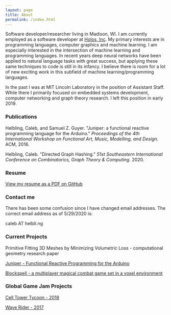 ```yaml
---
layout: page
title: About
permalink: /index.html
---
```


Software developer/researcher living in Madison, WI. I am currently employed as a software developer at [Holos, Inc](https://holos.io/). My primary interests are in programming languages, computer graphics and machine learning. I am especially interested in the intersection of machine learning and programming languages. In recent years deep neural networks have been applied to natural language tasks with great success, but applying these same techniques to code is still in its infancy. I believe there is room for a lot of new exciting work in this subfield of machine learning/programming languages.

In the past I was at MIT Lincoln Laboratory in the position of Assistant Staff. While there I primarily focused on embedded systems development, computer networking and graph theory research. I left this position in early 2019.

### Publications

Helbling, Caleb, and Samuel Z. Guyer. "Juniper: a functional reactive programming language for the Arduino." *Proceedings of the 4th International Workshop on Functional Art, Music, Modelling, and Design.* ACM, 2016.

Helbling, Caleb. "Directed Graph Hashing." *51st Southeastern International Conference on
 Combinatorics, Graph Theory & Computing.* 2020.

### Resume

[View my resume as a PDF on GitHub](https://github.com/calebh/calebh.github.io/blob/master/resume.pdf)

### Contact me

There has been some confusion since I have changed email addresses. The correct email address as of 5/29/2020 is:

caleb AT helbli.ng

### Current Projects

Primitive Fitting 3D Meshes by Minimizing Volumetric Loss - computational geometry research paper

[Juniper - Functional Reactive Programming for the Arduino](http://www.juniper-lang.org/)

[Blockspell - a multiplayer magical combat game set in a voxel environment](http://www.blockspell.com/)

### Global Game Jam Projects

[Cell Tower Tycoon - 2018](https://globalgamejam.org/2018/games/cell-tower-tycoon)

[Wave Rider - 2017](https://globalgamejam.org/2017/games/wave-rider-3)
